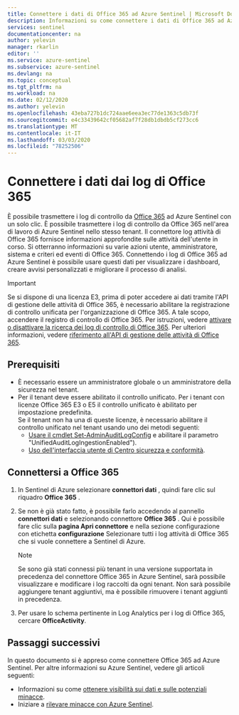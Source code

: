 ```yaml
---
title: Connettere i dati di Office 365 ad Azure Sentinel | Microsoft Docs
description: Informazioni su come connettere i dati di Office 365 ad Azure Sentinel.
services: sentinel
documentationcenter: na
author: yelevin
manager: rkarlin
editor: ''
ms.service: azure-sentinel
ms.subservice: azure-sentinel
ms.devlang: na
ms.topic: conceptual
ms.tgt_pltfrm: na
ms.workload: na
ms.date: 02/12/2020
ms.author: yelevin
ms.openlocfilehash: 43eba727b1dc724aae6eea3ec77de1363c5db73f
ms.sourcegitcommit: e4c33439642cf05682af7f28db1dbdb5cf273cc6
ms.translationtype: MT
ms.contentlocale: it-IT
ms.lasthandoff: 03/03/2020
ms.locfileid: "78252506"
---
```

# <a name="connect-data-from-office-365-logs"></a>Connettere i dati dai log di Office 365



È possibile trasmettere i log di controllo da [Office 365](https://docs.microsoft.com/office365/admin/admin-home?view=o365-worldwide) ad Azure Sentinel con un solo clic. È possibile trasmettere i log di controllo da Office 365 nell'area di lavoro di Azure Sentinel nello stesso tenant. Il connettore log attività di Office 365 fornisce informazioni approfondite sulle attività dell'utente in corso. Si otterranno informazioni su varie azioni utente, amministratore, sistema e criteri ed eventi di Office 365. Connettendo i log di Office 365 ad Azure Sentinel è possibile usare questi dati per visualizzare i dashboard, creare avvisi personalizzati e migliorare il processo di analisi.

> [!IMPORTANT]
> Se si dispone di una licenza E3, prima di poter accedere ai dati tramite l'API di gestione delle attività di Office 365, è necessario abilitare la registrazione di controllo unificata per l'organizzazione di Office 365. A tale scopo, accendere il registro di controllo di Office 365. Per istruzioni, vedere [attivare o disattivare la ricerca dei log di controllo di Office 365](https://docs.microsoft.com/office365/securitycompliance/turn-audit-log-search-on-or-off). Per ulteriori informazioni, vedere [riferimento all'API di gestione delle attività di Office 365](https://docs.microsoft.com/office/office-365-management-api/office-365-management-activity-api-reference).

## <a name="prerequisites"></a>Prerequisiti

- È necessario essere un amministratore globale o un amministratore della sicurezza nel tenant.
- Per il tenant deve essere abilitato il controllo unificato. Per i tenant con licenze Office 365 E3 o E5 il controllo unificato è abilitato per impostazione predefinita. <br>Se il tenant non ha una di queste licenze, è necessario abilitare il controllo unificato nel tenant usando uno dei metodi seguenti:
    - [Usare il cmdlet Set-AdminAuditLogConfig](https://docs.microsoft.com/powershell/module/exchange/policy-and-compliance-audit/set-adminauditlogconfig?view=exchange-ps) e abilitare il parametro "UnifiedAuditLogIngestionEnabled").
    - [Uso dell'interfaccia utente di Centro sicurezza e conformità](https://docs.microsoft.com/office365/securitycompliance/search-the-audit-log-in-security-and-compliance#before-you-begin).

## <a name="connect-to-office-365"></a>Connettersi a Office 365

1. In Sentinel di Azure selezionare **connettori dati** , quindi fare clic sul riquadro **Office 365** .

2. Se non è già stato fatto, è possibile farlo accedendo al pannello **connettori dati** e selezionando connettore **Office 365** . Qui è possibile fare clic sulla **pagina Apri connettore** e nella sezione configurazione con etichetta **configurazione** Selezionare tutti i log attività di Office 365 che si vuole connettere a Sentinel di Azure. 
   > [!NOTE]
   > Se sono già stati connessi più tenant in una versione supportata in precedenza del connettore Office 365 in Azure Sentinel, sarà possibile visualizzare e modificare i log raccolti da ogni tenant. Non sarà possibile aggiungere tenant aggiuntivi, ma è possibile rimuovere i tenant aggiunti in precedenza.
3. Per usare lo schema pertinente in Log Analytics per i log di Office 365, cercare **OfficeActivity**.


## <a name="next-steps"></a>Passaggi successivi
In questo documento si è appreso come connettere Office 365 ad Azure Sentinel. Per altre informazioni su Azure Sentinel, vedere gli articoli seguenti:
- Informazioni su come [ottenere visibilità sui dati e sulle potenziali minacce](quickstart-get-visibility.md).
- Iniziare a [rilevare minacce con Azure Sentinel](tutorial-detect-threats-built-in.md).

